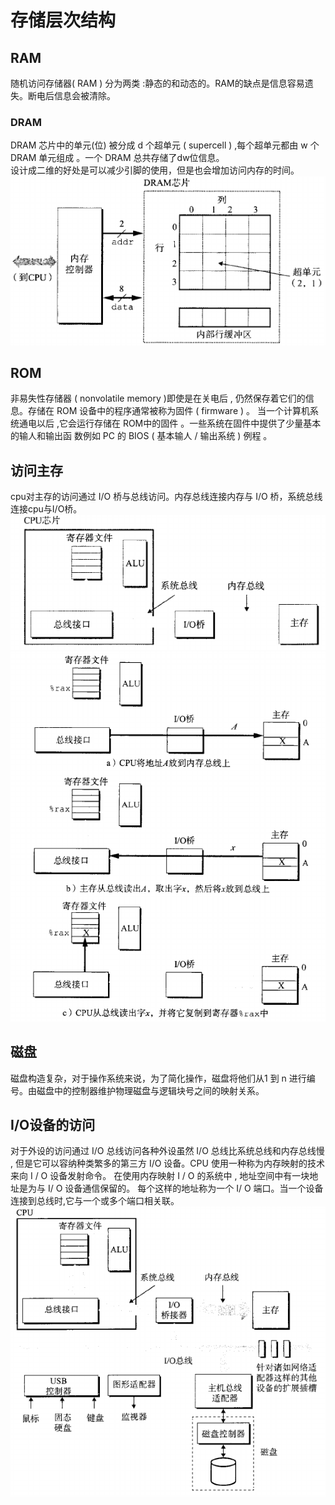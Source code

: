 # 存储层次结构
## RAM
随机访问存储器( RAM ) 分为两类 :静态的和动态的。RAM的缺点是信息容易遗失。断电后信息会被清除。
 ### DRAM
 DRAM 芯片中的单元(位) 被分成 d 个超单元 ( supercell ) ,每个超单元都由 w 个 DRAM 单元组成 。一个 DRAM 总共存储了dw位信息。\
 设计成二维的好处是可以减少引脚的使用，但是也会增加访问内存的时间。
 ![Alt text](2023-09-25_10-37.png)
 ## ROM
非易失性存储器 ( nonvolatile memory )即使是在关电后 , 仍然保存着它们的信息。存储在 ROM 设备中的程序通常被称为固件 ( firmware ) 。 当一个计算机系统通电以后 ,它会运行存储在 ROM中的固件 。一些系统在固件中提供了少量基本的输人和输出函
数例如 PC 的 BIOS ( 基本输人 / 输出系统 ) 例程 。
## 访问主存
cpu对主存的访问通过 I/O 桥与总线访问。内存总线连接内存与 I/O 桥，系统总线连接cpu与I/O桥。
![Alt text](2023-09-25_15-29.png)
![Alt text](2023-09-25_16-58.png)
## 磁盘
磁盘构造复杂，对于操作系统来说，为了简化操作，磁盘将他们从1 到 n 进行编号。由磁盘中的控制器维护物理磁盘与逻辑块号之间的映射关系。
## I/O设备的访问
对于外设的访问通过 I/O 总线访问各种外设虽然 I/O 总线比系统总线和内存总线慢 , 但是它可以容纳种类繁多的第三方 I/O 设备。CPU 使用一种称为内存映射的技术来向 I / O 设备发射命令。 在使用内存映射 I / O 的系统中 , 地址空间中有一块地址是为与 I/ O 设备通信保留的。 每个这样的地址称为一个 I/ O 端口。当一个设备连接到总线时,它与一个或多个端口相关联。
![Alt text](2023-09-25_17-45.png)